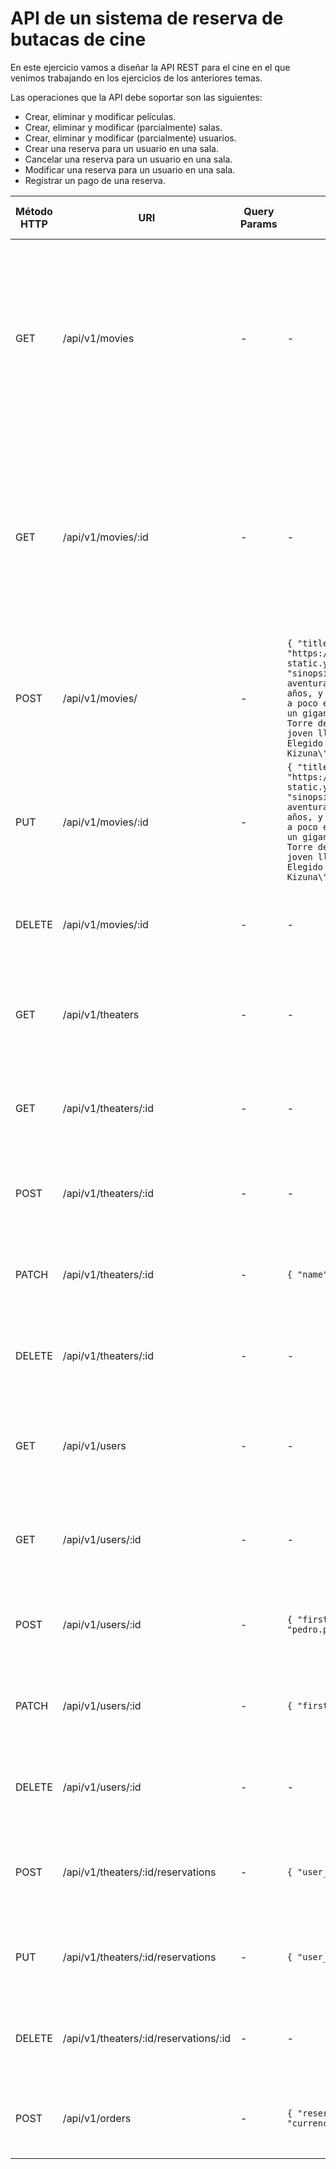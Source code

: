 # API de un sistema de reserva de butacas de cine

En este ejercicio vamos a diseñar la API REST para el cine en el que venimos trabajando en los ejercicios de los anteriores temas.

Las operaciones que la API debe soportar son las siguientes:
- Crear, eliminar y modificar películas.
- Crear, eliminar y modificar (parcialmente) salas.
- Crear, eliminar y modificar (parcialmente) usuarios.
- Crear una reserva para un usuario en una sala.
- Cancelar una reserva para un usuario en una sala.
- Modificar una reserva para un usuario en una sala.
- Registrar un pago de una reserva.

| Método HTTP | URI                                   | Query Params | Request Body                                                                                                                                                                                                                                                                                                                                                                                                                                                                                                                                                                                                                                                                                                                                                   | Response Body                                                                                                                                                                                                                                                                                                                                                                                                                                                                                                                                                                                                                                                                                                                                                                                                                                                                                                                                                                                                                                                     | Códigos HTTP de respuesta         |
|-------------|---------------------------------------|--------------|----------------------------------------------------------------------------------------------------------------------------------------------------------------------------------------------------------------------------------------------------------------------------------------------------------------------------------------------------------------------------------------------------------------------------------------------------------------------------------------------------------------------------------------------------------------------------------------------------------------------------------------------------------------------------------------------------------------------------------------------------------------|-------------------------------------------------------------------------------------------------------------------------------------------------------------------------------------------------------------------------------------------------------------------------------------------------------------------------------------------------------------------------------------------------------------------------------------------------------------------------------------------------------------------------------------------------------------------------------------------------------------------------------------------------------------------------------------------------------------------------------------------------------------------------------------------------------------------------------------------------------------------------------------------------------------------------------------------------------------------------------------------------------------------------------------------------------------------|-----------------------------------|
| GET         | /api/v1/movies                        | -            | -                                                                                                                                                                                                                                                                                                                                                                                                                                                                                                                                                                                                                                                                                                                                                              | ``{"data": { "count": 1, "movies": [ { "id": 1, "title": "Digimon Adventure 02: The Beginning", "image": "https://eu-static.yelmocines.es/content/img/movies/posters/5095/1/1/5095.jpg", "sinopsis": "Es el año 2012, y han pasado diez años desde la aventura en el Mundo Digital. Daisuke Motomiya tiene ahora veinte años, y él y el resto de los elegidos parecen estar cambiando poco a poco en cuanto a su aspecto y estilo de vida. Entonces, un día, un gigantesco Digitama aparece repentinamente en el cielo sobre la Torre de Tokio. Daisuke y los demás se encuentran con un misterioso joven llamado Lui Ohwada, quien les informa de que él es el primer Elegido del mundo. Secuela de \"Digimon Adventure: Last Evolution Kizuna\".", "duration": 80, "genre": "Animación", "rating": 5 } ] } , "error": null }`` <br/> <br/> ``{"data": null, "error": { "code": "INVALID_OPERATION", message: "This operation is not valid" } }`` <br/><br/> ``{"data": null, "error": { "code": "INTERNAL_SERVER_ERROR", message: "Internal server error" } }`` | 200 <br/><br/> 400 <br/> <br/>500 |
| GET         | /api/v1/movies/:id                    | -            | -                                                                                                                                                                                                                                                                                                                                                                                                                                                                                                                                                                                                                                                                                                                                                              | ``{"data": { "id": 1, "title": "Digimon Adventure 02: The Beginning", "image": "https://eu-static.yelmocines.es/content/img/movies/posters/5095/1/1/5095.jpg", "sinopsis": "Es el año 2012, y han pasado diez años desde la aventura en el Mundo Digital. Daisuke Motomiya tiene ahora veinte años, y él y el resto de los elegidos parecen estar cambiando poco a poco en cuanto a su aspecto y estilo de vida. Entonces, un día, un gigantesco Digitama aparece repentinamente en el cielo sobre la Torre de Tokio. Daisuke y los demás se encuentran con un misterioso joven llamado Lui Ohwada, quien les informa de que él es el primer Elegido del mundo. Secuela de \"Digimon Adventure: Last Evolution Kizuna\".", "duration": 80, "genre": "Animación", "rating": 5 } , "error": null }`` <br/> <br/> ``{"data": null, "error": { "code": "INVALID_OPERATION", message: "This operation is not valid" } }`` <br/><br/> ``{"data": null, "error": { "code": "INTERNAL_SERVER_ERROR", message: "Internal server error" } }``                               | 200 <br/><br/> 400 <br/> <br/>500 |
| POST        | /api/v1/movies/                       | -            | ``{ "title": "Digimon Adventure 02: The Beginning", "image": "https://eu-static.yelmocines.es/content/img/movies/posters/5095/1/1/5095.jpg", "sinopsis": "Es el año 2012, y han pasado diez años desde la aventura en el Mundo Digital. Daisuke Motomiya tiene ahora veinte años, y él y el resto de los elegidos parecen estar cambiando poco a poco en cuanto a su aspecto y estilo de vida. Entonces, un día, un gigantesco Digitama aparece repentinamente en el cielo sobre la Torre de Tokio. Daisuke y los demás se encuentran con un misterioso joven llamado Lui Ohwada, quien les informa de que él es el primer Elegido del mundo. Secuela de \"Digimon Adventure: Last Evolution Kizuna\".", "duration": 80, "genre": "Animación", "rating": 5 }`` | ``{"data":{ "movie_id": 1 } , "error": null }``  <br/> <br/> ``{"data": null, "error": { "code": "INVALID_OPERATION", message: "This operation is not valid" } }`` <br/><br/> ``{"data": null, "error": { "code": "INTERNAL_SERVER_ERROR", message: "Internal server error" } }``                                                                                                                                                                                                                                                                                                                                                                                                                                                                                                                                                                                                                                                                                                                                                                                 | 201 <br/><br/> 400 <br/> <br/>500 |
| PUT         | /api/v1/movies/:id                    | -            | ``{ "title": "Digimon Adventure 02: The Beginning", "image": "https://eu-static.yelmocines.es/content/img/movies/posters/5095/1/1/5095.jpg", "sinopsis": "Es el año 2012, y han pasado diez años desde la aventura en el Mundo Digital. Daisuke Motomiya tiene ahora veinte años, y él y el resto de los elegidos parecen estar cambiando poco a poco en cuanto a su aspecto y estilo de vida. Entonces, un día, un gigantesco Digitama aparece repentinamente en el cielo sobre la Torre de Tokio. Daisuke y los demás se encuentran con un misterioso joven llamado Lui Ohwada, quien les informa de que él es el primer Elegido del mundo. Secuela de \"Digimon Adventure: Last Evolution Kizuna\".", "duration": 80, "genre": "Animación", "rating": 5 }`` | - <br/> <br/> ``{"data": null, "error": { "code": "INVALID_OPERATION", message: "This operation is not valid" } }`` <br/><br/> ``{"data": null, "error": { "code": "INTERNAL_SERVER_ERROR", message: "Internal server error" } }``                                                                                                                                                                                                                                                                                                                                                                                                                                                                                                                                                                                                                                                                                                                                                                                                                                | 204 <br/><br/> 400 <br/> <br/>500 |
| DELETE      | /api/v1/movies/:id                    | -            | -                                                                                                                                                                                                                                                                                                                                                                                                                                                                                                                                                                                                                                                                                                                                                              | - <br/> <br/> ``{"data": null, "error": { "code": "INVALID_OPERATION", message: "This operation is not valid" } }`` <br/><br/> ``{"data": null, "error": { "code": "INTERNAL_SERVER_ERROR", message: "Internal server error" } }``                                                                                                                                                                                                                                                                                                                                                                                                                                                                                                                                                                                                                                                                                                                                                                                                                                | 204 <br/><br/> 400 <br/> <br/>500 |
| GET         | /api/v1/theaters                      | -            | -                                                                                                                                                                                                                                                                                                                                                                                                                                                                                                                                                                                                                                                                                                                                                              | ``{"data": { "count": 1, "theaters": [ { "id": 1, "city": "Madrid", "address": "Calle Serrano 2", "name": "A", "capacity": 30 } ] } , "error": null }`` <br/> <br/> ``{"data": null, "error": { "code": "INVALID_OPERATION", message: "This operation is not valid" } }`` <br/><br/> ``{"data": null, "error": { "code": "INTERNAL_SERVER_ERROR", message: "Internal server error" } }``                                                                                                                                                                                                                                                                                                                                                                                                                                                                                                                                                                                                                                                                          | 200 <br/><br/> 400 <br/> <br/>500 |
| GET         | /api/v1/theaters/:id                  | -            | -                                                                                                                                                                                                                                                                                                                                                                                                                                                                                                                                                                                                                                                                                                                                                              | ``{"data": { "id": 1, "city": "Madrid", "address": "Calle Serrano 2", "name": "A", "capacity": 30 } , "error": null }`` <br/> <br/> ``{"data": null, "error": { "code": "INVALID_OPERATION", message: "This operation is not valid" } }`` <br/><br/> ``{"data": null, "error": { "code": "INTERNAL_SERVER_ERROR", message: "Internal server error" } }``                                                                                                                                                                                                                                                                                                                                                                                                                                                                                                                                                                                                                                                                                                          | 200 <br/><br/> 400 <br/> <br/>500 |
| POST        | /api/v1/theaters/:id                  | -            | -                                                                                                                                                                                                                                                                                                                                                                                                                                                                                                                                                                                                                                                                                                                                                              | - <br/> <br/> ``{"data": null, "error": { "code": "INVALID_OPERATION", message: "This operation is not valid" } }`` <br/><br/> ``{"data": null, "error": { "code": "INTERNAL_SERVER_ERROR", message: "Internal server error" } }``                                                                                                                                                                                                                                                                                                                                                                                                                                                                                                                                                                                                                                                                                                                                                                                                                                | 201 <br/><br/> 400 <br/> <br/>500 |
| PATCH       | /api/v1/theaters/:id                  | -            | ``{ "name": "Sala VIP" }``                                                                                                                                                                                                                                                                                                                                                                                                                                                                                                                                                                                                                                                                                                                                     | - <br/> <br/> ``{"data": null, "error": { "code": "INVALID_OPERATION", message: "This operation is not valid" } }`` <br/><br/> ``{"data": null, "error": { "code": "INTERNAL_SERVER_ERROR", message: "Internal server error" } }``                                                                                                                                                                                                                                                                                                                                                                                                                                                                                                                                                                                                                                                                                                                                                                                                                                | 204 <br/><br/> 400 <br/> <br/>500 |
| DELETE      | /api/v1/theaters/:id                  | -            | -                                                                                                                                                                                                                                                                                                                                                                                                                                                                                                                                                                                                                                                                                                                                                              | - <br/> <br/> ``{"data": null, "error": { "code": "INVALID_OPERATION", message: "This operation is not valid" } }`` <br/><br/> ``{"data": null, "error": { "code": "INTERNAL_SERVER_ERROR", message: "Internal server error" } }``                                                                                                                                                                                                                                                                                                                                                                                                                                                                                                                                                                                                                                                                                                                                                                                                                                | 204 <br/><br/> 400 <br/> <br/>500 |
| GET         | /api/v1/users                         | -            | -                                                                                                                                                                                                                                                                                                                                                                                                                                                                                                                                                                                                                                                                                                                                                              | ``{"data": { "count": 1, "users": [ { "id": 1, "first_name": "Pedro", "last_name": "Perez", "age": 35, "email": "pedro.perez@gmail.com"  } ] } , "error": null }`` <br/> <br/> ``{"data": null, "error": { "code": "INVALID_OPERATION", message: "This operation is not valid" } }`` <br/><br/> ``{"data": null, "error": { "code": "INTERNAL_SERVER_ERROR", message: "Internal server error" } }``                                                                                                                                                                                                                                                                                                                                                                                                                                                                                                                                                                                                                                                               | 200 <br/><br/> 400 <br/> <br/>500 |
| GET         | /api/v1/users/:id                     | -            | -                                                                                                                                                                                                                                                                                                                                                                                                                                                                                                                                                                                                                                                                                                                                                              | ``{"data":{ "id": 1, "first_name": "Pedro", "last_name": "Perez", "age": 35, "email": "pedro.perez@gmail.com"  } , "error": null }`` <br/> <br/> ``{"data": null, "error": { "code": "INVALID_OPERATION", message: "This operation is not valid" } }`` <br/><br/> ``{"data": null, "error": { "code": "INTERNAL_SERVER_ERROR", message: "Internal server error" } }``                                                                                                                                                                                                                                                                                                                                                                                                                                                                                                                                                                                                                                                                                             | 200 <br/><br/> 400 <br/> <br/>500 |
| POST        | /api/v1/users/:id                     | -            | ``{ "first_name": "Pedro", "last_name": "Perez", "age": 35, "email": "pedro.perez@gmail.com"  }``                                                                                                                                                                                                                                                                                                                                                                                                                                                                                                                                                                                                                                                              | - <br/> <br/> ``{"data": null, "error": { "code": "INVALID_OPERATION", message: "This operation is not valid" } }`` <br/><br/> ``{"data": null, "error": { "code": "INTERNAL_SERVER_ERROR", message: "Internal server error" } }``                                                                                                                                                                                                                                                                                                                                                                                                                                                                                                                                                                                                                                                                                                                                                                                                                                | 201 <br/><br/> 400 <br/> <br/>500 |
| PATCH       | /api/v1/users/:id                     | -            | ``{ "first_name": "Pedrito" }``                                                                                                                                                                                                                                                                                                                                                                                                                                                                                                                                                                                                                                                                                                                                | - <br/> <br/> ``{"data": null, "error": { "code": "INVALID_OPERATION", message: "This operation is not valid" } }`` <br/><br/> ``{"data": null, "error": { "code": "INTERNAL_SERVER_ERROR", message: "Internal server error" } }``                                                                                                                                                                                                                                                                                                                                                                                                                                                                                                                                                                                                                                                                                                                                                                                                                                | 204 <br/><br/> 400 <br/> <br/>500 |
| DELETE      | /api/v1/users/:id                     | -            | -                                                                                                                                                                                                                                                                                                                                                                                                                                                                                                                                                                                                                                                                                                                                                              | - <br/> <br/> ``{"data": null, "error": { "code": "INVALID_OPERATION", message: "This operation is not valid" } }`` <br/><br/> ``{"data": null, "error": { "code": "INTERNAL_SERVER_ERROR", message: "Internal server error" } }``                                                                                                                                                                                                                                                                                                                                                                                                                                                                                                                                                                                                                                                                                                                                                                                                                                | 204 <br/><br/> 400 <br/> <br/>500 |
| POST        | /api/v1/theaters/:id/reservations     | -            | ``{ "user_id": 1, "seats": ["A1", "A2"] }``                                                                                                                                                                                                                                                                                                                                                                                                                                                                                                                                                                                                                                                                                                                    | ``{"data":{ "reservation_id": 1, "expiration_date": "2023-12-25T14:00:00T" } , "error": null }``  <br/> <br/> ``{"data": null, "error": { "code": "INVALID_OPERATION", message: "This operation is not valid" } }`` <br/><br/> ``{"data": null, "error": { "code": "INTERNAL_SERVER_ERROR", message: "Internal server error" } }``                                                                                                                                                                                                                                                                                                                                                                                                                                                                                                                                                                                                                                                                                                                                | 201 <br/><br/> 400 <br/> <br/>500 |
| PUT         | /api/v1/theaters/:id/reservations     | -            | ``{ "user_id": 1, "seats": ["A1", "A2"] }``                                                                                                                                                                                                                                                                                                                                                                                                                                                                                                                                                                                                                                                                                                                    | - <br/> <br/> ``{"data": null, "error": { "code": "INVALID_OPERATION", message: "This operation is not valid" } }`` <br/><br/> ``{"data": null, "error": { "code": "INTERNAL_SERVER_ERROR", message: "Internal server error" } }``                                                                                                                                                                                                                                                                                                                                                                                                                                                                                                                                                                                                                                                                                                                                                                                                                                | 201 <br/><br/> 400 <br/> <br/>500 |
| DELETE      | /api/v1/theaters/:id/reservations/:id | -            | -                                                                                                                                                                                                                                                                                                                                                                                                                                                                                                                                                                                                                                                                                                                                                              | - <br/> <br/> ``{"data": null, "error": { "code": "INVALID_OPERATION", message: "This operation is not valid" } }`` <br/><br/> ``{"data": null, "error": { "code": "INTERNAL_SERVER_ERROR", message: "Internal server error" } }``                                                                                                                                                                                                                                                                                                                                                                                                                                                                                                                                                                                                                                                                                                                                                                                                                                | 201 <br/><br/> 400 <br/> <br/>500 |
| POST        | /api/v1/orders                        | -            | ``{ "reservation_id": 1, "payment_method": "card", "ammount": 3, "currency": "EUR" }``                                                                                                                                                                                                                                                                                                                                                                                                                                                                                                                                                                                                                                                                         | ``{"data":{ "order_id": 1 } , "error": null }``  <br/> <br/> ``{"data": null, "error": { "code": "INVALID_OPERATION", message: "This operation is not valid" } }`` <br/><br/> ``{"data": null, "error": { "code": "INTERNAL_SERVER_ERROR", message: "Internal server error" } }``                                                                                                                                                                                                                                                                                                                                                                                                                                                                                                                                                                                                                                                                                                                                                                               | 201 <br/><br/> 400 <br/> <br/>500 |
